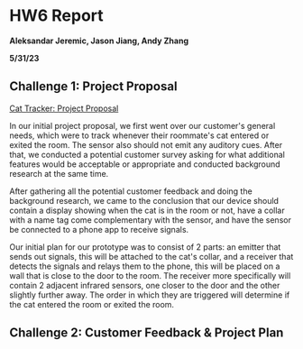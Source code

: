 # HW6 Report

**Aleksandar Jeremic, Jason Jiang, Andy Zhang**

**5/31/23**

## Challenge 1: Project Proposal

[Cat Tracker: Project Proposal](https://docs.google.com/presentation/d/1xfuLxy2PaP_ie7QjM4WHKkoSBVSgxtEl-8eqzutL6aY/edit?usp=share_link)

In our initial project proposal, we first went over our customer's general needs, which were to track whenever their roommate's cat entered or exited the room. The sensor also should not emit any auditory cues. After that, we conducted a potential customer survey asking for what additional features would be acceptable or appropriate and conducted background research at the same time.

After gathering all the potential customer feedback and doing the background research, we came to the conclusion that our device should contain a display showing when the cat is in the room or not, have a collar with a name tag come complementary with the sensor, and have the sensor be connected to a phone app to receive signals.

Our initial plan for our prototype was to consist of 2 parts: an emitter that sends out signals, this will be attached to the cat's collar, and a receiver that detects the signals and relays them to the phone, this will be placed on a wall that is close to the door to the room. The receiver more specifically will contain 2 adjacent infrared sensors, one closer to the door and the other slightly further away. The order in which they are triggered will determine if the cat entered the room or exited the room.

## Challenge 2: Customer Feedback & Project Plan

